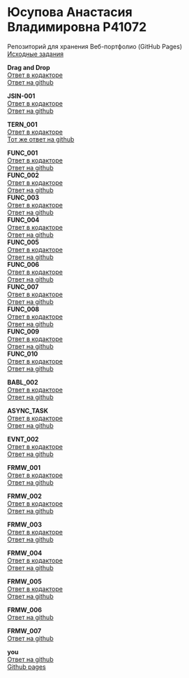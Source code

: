 # Юсупова Анастасия Владимировна Р41072
Репозиторий для хранения Веб-портфолио (GitHub Pages)<br/>
<a href=https://github.com/GossJS/ifmo-2019/tree/tasks-2020-spring>Исходные задания</a><br/>



<b>Drag and Drop</b><br/>
<a href='https://www.kodaktor.ru/on_d19fc'>Ответ в кодакторе</a><br/>
<a href='https://github.com/AnastasiiaIusupova/tasks/blob/master/Drag%20and%20Drop'>Ответ на github</a><br/>


<b>JSIN-001</b><br/>
<a href='https://www.kodaktor.ru/?!=a278422_bc965'>Ответ в кодакторе</a><br/>
<a href='https://github.com/AnastasiiaIusupova/tasks/blob/master/JSIN-001'>Ответ на github</a><br/>

<b>TERN_001</b><br/>
<a href='https://kodaktor.ru/?!=tern_a8fdc'>Ответ в кодакторе</a><br/>
<a href='https://github.com/AnastasiiaIusupova/tasks/blob/master/TERN_001'>Тот же ответ на github</a><br/>

<b>FUNC_001</b><br/>
<a href='https://kodaktor.ru/?!=task_func_88587'> Ответ в кодакторе</a> <br/>
<a href='https://github.com/AnastasiiaIusupova/tasks/blob/master/FUNC_001'> Ответ на github</a> <br/>
<b>FUNC_002</b><br/>
<a href='https://kodaktor.ru/?!=func_df975'>Ответ в кодакторе</a> <br/>
<a href='https://github.com/AnastasiiaIusupova/tasks/blob/master/FUNC_002'>Ответ на github</a> <br/>
<b>FUNC_003</b><br/>
<a href='https://kodaktor.ru/?!=func_4f3f4'>Ответ в кодакторе</a> <br/>
<a href='https://github.com/AnastasiiaIusupova/tasks/blob/master/FUNC_003'>Ответ на github</a> <br/>
<b>FUNC_004</b><br/>
<a href='https://kodaktor.ru/?!=func_9d802'>Ответ в кодакторе</a> <br/>
<a href='https://github.com/AnastasiiaIusupova/tasks/blob/master/FUNC_004'>Ответ на github</a> <br/>
<b>FUNC_005</b><br/>
<a href='https://kodaktor.ru/?!=func_77ae2'>Ответ в кодакторе</a> <br/>
<a href='https://github.com/AnastasiiaIusupova/tasks/blob/master/FUNC_005'>Ответ на github</a> <br/>
<b>FUNC_006</b><br/>
<a href='https://kodaktor.ru/?!=func_d4043'>Ответ в кодакторе</a> <br/>
<a href='https://github.com/AnastasiiaIusupova/tasks/blob/master/FUNC_006'>Ответ на github</a> <br/>
<b>FUNC_007</b><br/>
<a href='https://kodaktor.ru/?!=func_1f5dc'>Ответ в кодакторе</a> <br/>
<a href='https://github.com/AnastasiiaIusupova/tasks/blob/master/FUNC_007'>Ответ на github</a> <br/>
<b>FUNC_008</b><br/>
<a href='https://kodaktor.ru/?!=func_d55bf'>Ответ в кодакторе</a> <br/>
<a href='https://github.com/AnastasiiaIusupova/tasks/blob/master/FUNC_008'>Ответ на github</a> <br/>
<b>FUNC_009</b><br/>
<a href='https://kodaktor.ru/?!=func_0f5a7'>Ответ в кодакторе</a> <br/>
<a href='https://github.com/AnastasiiaIusupova/tasks/blob/master/FUNC_009'>Ответ на github</a> <br/>
<b>FUNC_010</b><br/>
<a href='https://kodaktor.ru/?!=func_880ec'>Ответ в кодакторе</a> <br/>
<a href='https://github.com/AnastasiiaIusupova/tasks/blob/master/FUNC_009'>Ответ на github</a> <br/>

<b>BABL_002</b><br/>
<a href='https://kodaktor.ru/bind02032018_35be2'>Ответ в кодакторе</a> <br/>
<a href='https://github.com/AnastasiiaIusupova/tasks/blob/master/BABL_002'>Ответ на github</a> <br/>

<b>ASYNC_TASK</b><br/>
<a href='https://www.kodaktor.ru/b97387c'>Ответ в кодакторе</a> <br/>
<a href='https://github.com/AnastasiiaIusupova/tasks/blob/master/ASYNC_TASK'>Ответ на github</a> <br/>

<b>EVNT_002</b><br/>
<a href='https://kodaktor.ru/custom_07000'>Ответ в кодакторе</a> <br/>
<a href='https://github.com/AnastasiiaIusupova/tasks/blob/master/EVNT_002'>Ответ на github</a> <br/>

<b>FRMW_001</b><br/>
<a href='https://kodaktor.ru/react_state_cbc26'>Ответ в кодакторе</a> <br/>
<a href='https://github.com/AnastasiiaIusupova/tasks/blob/master/EVNT_002'>Ответ на github</a> <br/>

<b>FRMW_002</b><br/>
<a href='https://kodaktor.ru/frmw_6c82c'>Ответ в кодакторе</a> <br/>
<a href='https://github.com/AnastasiiaIusupova/tasks/blob/master/FRMW_002'>Ответ на github</a> <br/>

<b>FRMW_003</b><br/>
<a href='https://kodaktor.ru/frmw_f7916'>Ответ в кодакторе</a> <br/>
<a href='https://github.com/AnastasiiaIusupova/tasks/blob/master/FRMW_003'>Ответ на github</a> <br/>

<b>FRMW_004</b><br/>
<a href='https://kodaktor.ru/frmw_eb69f'>Ответ в кодакторе</a> <br/>
<a href='https://github.com/AnastasiiaIusupova/tasks/blob/master/FRMW_004'>Ответ на github</a> <br/>

<b>FRMW_005</b><br/>
<a href='https://kodaktor.ru/frmw_5a631'>Ответ в кодакторе</a> <br/>
<a href='https://github.com/AnastasiiaIusupova/tasks/blob/master/FRMW_005'>Ответ на github</a> <br/>

<b>FRMW_006</b><br/>
<a href='https://github.com/AnastasiiaIusupova/tasks/tree/master/elm-project-master'>Ответ на github</a> <br/>

<b>FRMW_007</b><br/>
<a href='https://github.com/AnastasiiaIusupova/tasks/tree/master/Material%20UI'>Ответ на github</a> <br/>

<b>you</b><br/>
<a href='https://github.com/AnastasiiaIusupova/AnastasiiaIusupova.github.io/tree/master/you-master/you-master'>Ответ на github</a> <br/>
<a href='https://anastasiiaiusupova.github.io/you-master/you-master/index.html'>Github pages</a> <br/>
